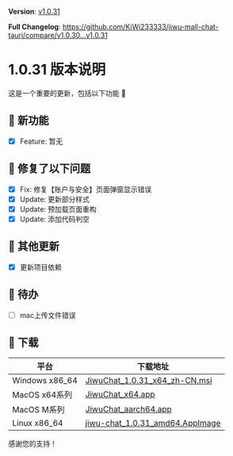 **Version**: [v1.0.31](https://github.com/KiWi233333/jiwu-mall-chat-tauri/blob/main/.github/releasemd/v1.0.31.md)

**Full Changelog**: <https://github.com/KiWi233333/jiwu-mall-chat-tauri/compare/v1.0.30...v1.0.31>

# 1.0.31 版本说明

这是一个重要的更新，包括以下功能 🧪

## 🔮 新功能

- [x] Feature: 暂无

## 🔨 修复了以下问题

- [x] Fix: 修复【账户与安全】页面弹窗显示错误
- [x] Update: 更新部分样式
- [x] Update: 预加载页面重构
- [x] Update: 添加代码判空

## 🧿 其他更新

- [x] 更新项目依赖

## 📌 待办

- [ ] mac上传文件错误

## 🧪 下载

| 平台           | 下载地址                                                                                                                                        |
| -------------- | ----------------------------------------------------------------------------------------------------------------------------------------------- |
| Windows x86_64 | [JiwuChat_1.0.31_x64_zh-CN.msi](https://github.com/KiWi233333/jiwu-mall-chat-tauri/releases/download/v1.0.31/JiwuChat_1.0.31_x64_zh-CN.msi)     |
| MacOS x64系列  | [JiwuChat_x64.app](https://github.com/KiWi233333/jiwu-mall-chat-tauri/releases/download/v1.0.31/JiwuChat_x64.app)                               |
| MacOS M系列    | [JiwuChat_aarch64.app](https://github.com/KiWi233333/jiwu-mall-chat-tauri/releases/download/v1.0.31/JiwuChat_aarch64.app)                       |
| Linux x86_64   | [jiwu-chat_1.0.31_amd64.AppImage](https://github.com/KiWi233333/jiwu-mall-chat-tauri/releases/download/v1.0.31/jiwu-chat_1.0.31_amd64.AppImage) |

感谢您的支持！
